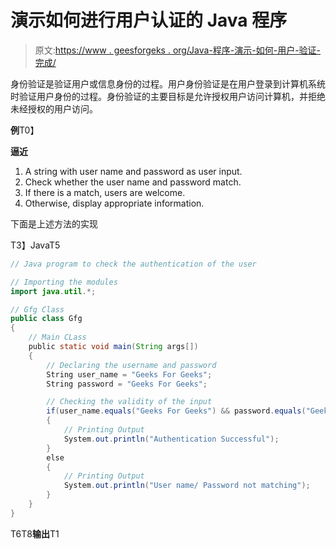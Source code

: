 # 演示如何进行用户认证的 Java 程序

> 原文:[https://www . geesforgeks . org/Java-程序-演示-如何-用户-验证-完成/](https://www.geeksforgeeks.org/java-program-to-demonstrate-how-user-authentication-is-done/)

身份验证是验证用户或信息身份的过程。用户身份验证是在用户登录到计算机系统时验证用户身份的过程。身份验证的主要目标是允许授权用户访问计算机，并拒绝未经授权的用户访问。

**例**T0】

**逼近**

1.  A string with user name and password as user input.
2.  Check whether the user name and password match.
3.  If there is a match, users are welcome.
4.  Otherwise, display appropriate information.

下面是上述方法的实现

T3】JavaT5

```java
// Java program to check the authentication of the user

// Importing the modules
import java.util.*;

// Gfg Class
public class Gfg 
{
    // Main CLass
    public static void main(String args[])
    {
        // Declaring the username and password
        String user_name = "Geeks For Geeks";
        String password = "Geeks For Geeks";

        // Checking the validity of the input
        if(user_name.equals("Geeks For Geeks") && password.equals("Geeks For Geeks"))
        {
            // Printing Output
            System.out.println("Authentication Successful");
        }
        else
        {
            // Printing Output
            System.out.println("User name/ Password not matching");
        }
    }
}
```

T6T8**输出**T1